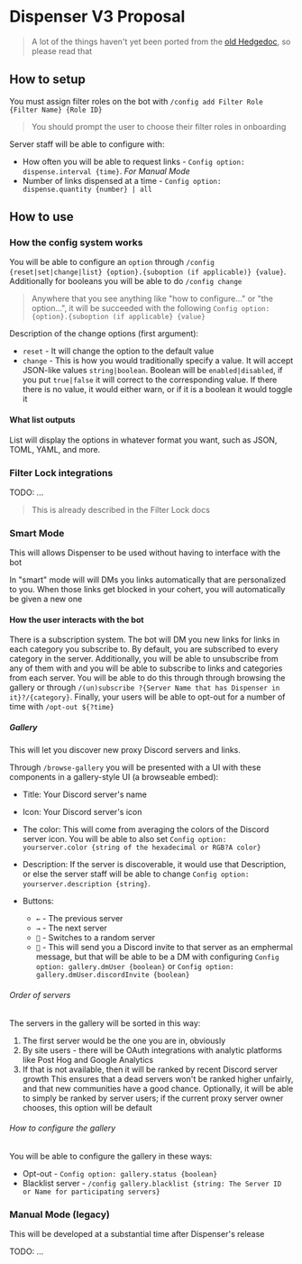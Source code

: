 # Dispenser V3 Proposal

> A lot of the things haven't yet been ported from the [old Hedgedoc](https://hedge.soundar.eu.org/fOOtzKNwTJiHDEfZ7hm6Fw?view=), so please read that

## How to setup

You must assign filter roles on the bot with `/config add Filter Role {Filter Name} {Role ID}`

> You should prompt the user to choose their filter roles in onboarding

Server staff will be able to configure with:

-   How often you will be able to request links - `Config option: dispense.interval {time}`. _For Manual Mode_
-   Number of links dispensed at a time - `Config option: dispense.quantity {number} | all`

## How to use

### How the config system works

You will be able to configure an `option` through `/config {reset|set|change|list} {option}.{suboption (if applicable)} {value}`. Additionally for booleans you will be able to do `/config change`

> Anywhere that you see anything like "how to configure..." or "the option...", it will be succeeded with the following `Config option: {option}.{suboption (if applicable} {value}`

Description of the change options (first argument):

-   `reset` - It will change the option to the default value
-   `change` - This is how you would traditionally specify a value. It will accept JSON-like values `string|boolean`. Boolean will be `enabled|disabled`, if you put `true|false` it will correct to the corresponding value. If there there is no value, it would either warn, or if it is a boolean it would toggle it

#### What list outputs

List will display the options in whatever format you want, such as JSON, TOML, YAML, and more.

### Filter Lock integrations

TODO: ...

> This is already described in the Filter Lock docs

### Smart Mode

This will allows Dispenser to be used without having to interface with the bot

In "smart" mode will will DMs you links automatically that are personalized to you. When those links get blocked in your cohert, you will automatically be given a new one

#### How the user interacts with the bot

There is a subscription system. The bot will DM you new links for links in each category you subscribe to. By default, you are subscribed to every category in the server. Additionally, you will be able to unsubscribe from any of them with and you will be able to subscribe to links and categories from each server. You will be able to do this through through browsing the gallery or through `/(un)subscribe ?{Server Name that has Dispenser in it}?/{category}`.
Finally, your users will be able to opt-out for a number of time with `/opt-out ${?time}`

##### Gallery

This will let you discover new proxy Discord servers and links.

Through `/browse-gallery` you will be presented with a UI with these components in a gallery-style UI (a browseable embed):

-   Title: Your Discord server's name
-   Icon: Your Discord server's icon
-   The color: This will come from averaging the colors of the Discord server icon. You will be able to also set `Config option: yourserver.color {string of the hexadecimal or RGB?A color}`
-   Description: If the server is discoverable, it would use that Description, or else the server staff will be able to change `Config option: yourserver.description {string}`.
-   Buttons:

    -   `←` - The previous server
    -   `→` - The next server
    -   `🎲` - Switches to a random server
    -   `💬` - This will send you a Discord invite to that server as an emphermal message, but that will be able to be a DM with configuring `Config option: gallery.dmUser {boolean}` or `Config option: gallery.dmUser.discordInvite {boolean}`

###### Order of servers

The servers in the gallery will be sorted in this way:

1. The first server would be the one you are in, obviously
2. By site users - there will be OAuth integrations with analytic platforms like Post Hog and Google Analytics
3. If that is not available, then it will be ranked by recent Discord server growth This ensures that a dead servers won't be ranked higher unfairly, and that new communities have a good chance. Optionally, it will be able to simply be ranked by server users; if the current proxy server owner chooses, this option will be default

###### How to configure the gallery

You will be able to configure the gallery in these ways:

-   Opt-out - `Config option: gallery.status {boolean}`
-   Blacklist server - `/config gallery.blacklist {string: The Server ID or Name for participating servers}`

### Manual Mode (legacy)

This will be developed at a substantial time after Dispenser's release

TODO: ...
